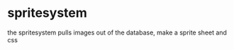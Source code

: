 spritesystem
============

the spritesystem pulls images out of the database, make a sprite sheet and css 
